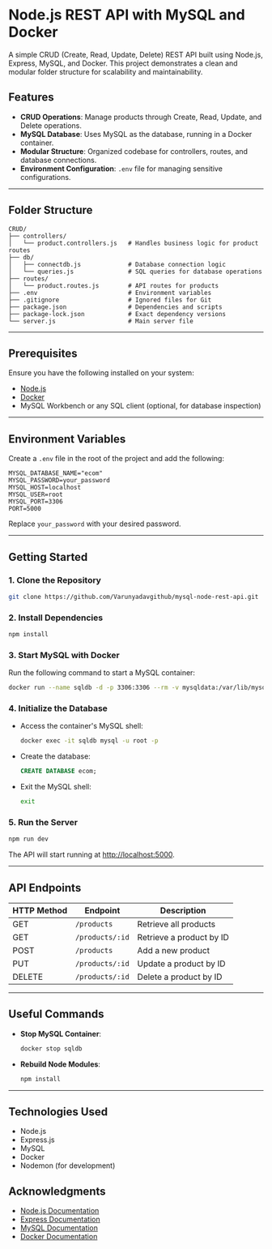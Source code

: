 # Node.js REST API with MySQL and Docker  

A simple CRUD (Create, Read, Update, Delete) REST API built using Node.js, Express, MySQL, and Docker. This project demonstrates a clean and modular folder structure for scalability and maintainability.

## Features
- **CRUD Operations**: Manage products through Create, Read, Update, and Delete operations.
- **MySQL Database**: Uses MySQL as the database, running in a Docker container.
- **Modular Structure**: Organized codebase for controllers, routes, and database connections.
- **Environment Configuration**: `.env` file for managing sensitive configurations.

---

## Folder Structure
```plaintext
CRUD/
├── controllers/
│   └── product.controllers.js   # Handles business logic for product routes
├── db/
│   ├── connectdb.js             # Database connection logic
│   └── queries.js               # SQL queries for database operations
├── routes/
│   └── product.routes.js        # API routes for products
├── .env                         # Environment variables
├── .gitignore                   # Ignored files for Git
├── package.json                 # Dependencies and scripts
├── package-lock.json            # Exact dependency versions
└── server.js                    # Main server file
```

---

## Prerequisites
Ensure you have the following installed on your system:
- [Node.js](https://nodejs.org/)
- [Docker](https://www.docker.com/)
- MySQL Workbench or any SQL client (optional, for database inspection)

---

## Environment Variables
Create a `.env` file in the root of the project and add the following:
```env
MYSQL_DATABASE_NAME="ecom"
MYSQL_PASSWORD=your_password
MYSQL_HOST=localhost
MYSQL_USER=root
MYSQL_PORT=3306
PORT=5000
```

Replace `your_password` with your desired password.

---

## Getting Started

### 1. Clone the Repository
```bash
git clone https://github.com/Varunyadavgithub/mysql-node-rest-api.git
```

### 2. Install Dependencies
```bash
npm install
```

### 3. Start MySQL with Docker
Run the following command to start a MySQL container:
```bash
docker run --name sqldb -d -p 3306:3306 --rm -v mysqldata:/var/lib/mysql -e MYSQL_ROOT_PASSWORD=your_password mysql:latest
```

### 4. Initialize the Database
- Access the container's MySQL shell:
  ```bash
  docker exec -it sqldb mysql -u root -p
  ```
- Create the database:
  ```sql
  CREATE DATABASE ecom;
  ```
- Exit the MySQL shell:
  ```bash
  exit
  ```

### 5. Run the Server
```bash
npm run dev
```
The API will start running at [http://localhost:5000](http://localhost:5000).

---

## API Endpoints
| HTTP Method | Endpoint        | Description               |
|-------------|-----------------|---------------------------|
| GET         | `/products`     | Retrieve all products     |
| GET         | `/products/:id` | Retrieve a product by ID  |
| POST        | `/products`     | Add a new product         |
| PUT         | `/products/:id` | Update a product by ID    |
| DELETE      | `/products/:id` | Delete a product by ID    |

---

## Useful Commands
- **Stop MySQL Container**:  
  ```bash
  docker stop sqldb
  ```

- **Rebuild Node Modules**:  
  ```bash
  npm install
  ```

---

## Technologies Used
- Node.js
- Express.js
- MySQL
- Docker
- Nodemon (for development)

## Acknowledgments

- [Node.js Documentation](https://nodejs.org/)
- [Express Documentation](https://expressjs.com/)
- [MySQL Documentation](https://dev.mysql.com/doc/)
- [Docker Documentation](https://docs.docker.com/)
